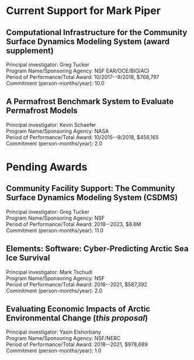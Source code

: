 # Current Support for Mark Piper

## Computational Infrastructure for the Community Surface Dynamics Modeling System (award supplement)

Principal investigator: Greg Tucker  
Program Name/Sponsoring Agency: NSF EAR/OCE/BIO/ACI  
Period of Performance/Total Award: 10/2017--9/2018, $768,797  
Commitment (person-months/year): 10.0  

## A Permafrost Benchmark System to Evaluate Permafrost Models

Principal investigator: Kevin Schaefer  
Program Name/Sponsoring Agency: NASA  
Period of Performance/Total Award: 10/2015--9/2018, $456,165  
Commitment (person-months/year): 2.0  


# Pending Awards

## Community Facility Support: The Community Surface Dynamics Modeling System (CSDMS)

Principal investigator: Greg Tucker  
Program Name/Sponsoring Agency: NSF  
Period of Performance/Total Award: 2018--2023, $8.6M  
Commitment (person-months/year): 11.0  

## Elements: Software: Cyber-Predicting Arctic Sea Ice Survival

Principal investigator: Mark Tschudi  
Program Name/Sponsoring Agency: NSF  
Period of Performance/Total Award: 2018--2021, $587,392  
Commitment (person-months/year): 2.0  

## Evaluating Economic Impacts of Arctic Environmental Change (*this proposal*)

Principal investigator: Yasin Elshorbany  
Program Name/Sponsoring Agency: NSF/NERC  
Period of Performance/Total Award: 2018--2021, $978,689  
Commitment (person-months/year): 1.0  
